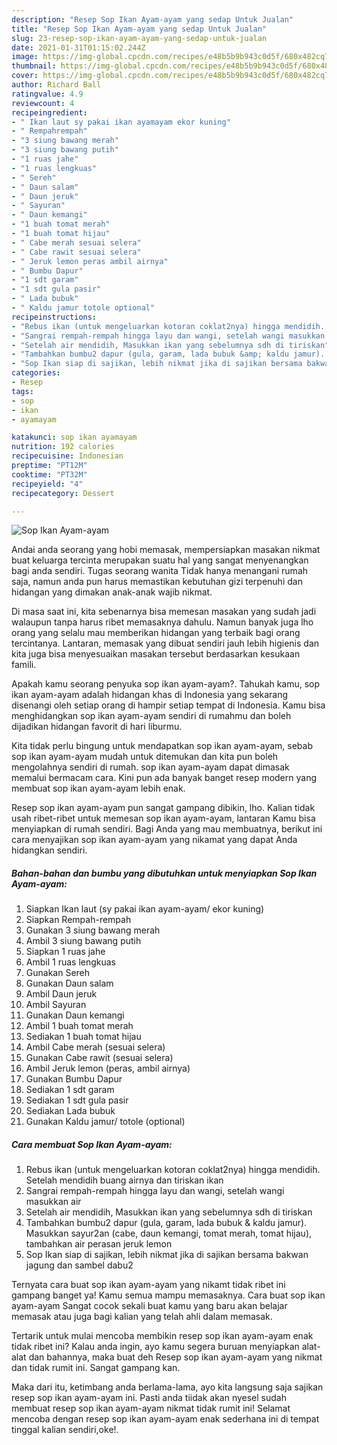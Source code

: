 ```yaml
---
description: "Resep Sop Ikan Ayam-ayam yang sedap Untuk Jualan"
title: "Resep Sop Ikan Ayam-ayam yang sedap Untuk Jualan"
slug: 23-resep-sop-ikan-ayam-ayam-yang-sedap-untuk-jualan
date: 2021-01-31T01:15:02.244Z
image: https://img-global.cpcdn.com/recipes/e48b5b9b943c0d5f/680x482cq70/sop-ikan-ayam-ayam-foto-resep-utama.jpg
thumbnail: https://img-global.cpcdn.com/recipes/e48b5b9b943c0d5f/680x482cq70/sop-ikan-ayam-ayam-foto-resep-utama.jpg
cover: https://img-global.cpcdn.com/recipes/e48b5b9b943c0d5f/680x482cq70/sop-ikan-ayam-ayam-foto-resep-utama.jpg
author: Richard Ball
ratingvalue: 4.9
reviewcount: 4
recipeingredient:
- " Ikan laut sy pakai ikan ayamayam ekor kuning"
- " Rempahrempah"
- "3 siung bawang merah"
- "3 siung bawang putih"
- "1 ruas jahe"
- "1 ruas lengkuas"
- " Sereh"
- " Daun salam"
- " Daun jeruk"
- " Sayuran"
- " Daun kemangi"
- "1 buah tomat merah"
- "1 buah tomat hijau"
- " Cabe merah sesuai selera"
- " Cabe rawit sesuai selera"
- " Jeruk lemon peras ambil airnya"
- " Bumbu Dapur"
- "1 sdt garam"
- "1 sdt gula pasir"
- " Lada bubuk"
- " Kaldu jamur totole optional"
recipeinstructions:
- "Rebus ikan (untuk mengeluarkan kotoran coklat2nya) hingga mendidih. Setelah mendidih buang airnya dan tiriskan ikan"
- "Sangrai rempah-rempah hingga layu dan wangi, setelah wangi masukkan air"
- "Setelah air mendidih, Masukkan ikan yang sebelumnya sdh di tiriskan"
- "Tambahkan bumbu2 dapur (gula, garam, lada bubuk &amp; kaldu jamur). Masukkan sayur2an (cabe, daun kemangi, tomat merah, tomat hijau), tambahkan air perasan jeruk lemon"
- "Sop Ikan siap di sajikan, lebih nikmat jika di sajikan bersama bakwan jagung dan sambel dabu2"
categories:
- Resep
tags:
- sop
- ikan
- ayamayam

katakunci: sop ikan ayamayam 
nutrition: 192 calories
recipecuisine: Indonesian
preptime: "PT12M"
cooktime: "PT32M"
recipeyield: "4"
recipecategory: Dessert

---
```



![Sop Ikan Ayam-ayam](https://img-global.cpcdn.com/recipes/e48b5b9b943c0d5f/680x482cq70/sop-ikan-ayam-ayam-foto-resep-utama.jpg)

Andai anda seorang yang hobi memasak, mempersiapkan masakan nikmat buat keluarga tercinta merupakan suatu hal yang sangat menyenangkan bagi anda sendiri. Tugas seorang  wanita Tidak hanya menangani rumah saja, namun anda pun harus memastikan kebutuhan gizi terpenuhi dan hidangan yang dimakan anak-anak wajib nikmat.

Di masa  saat ini, kita sebenarnya bisa memesan masakan yang sudah jadi walaupun tanpa harus ribet memasaknya dahulu. Namun banyak juga lho orang yang selalu mau memberikan hidangan yang terbaik bagi orang tercintanya. Lantaran, memasak yang dibuat sendiri jauh lebih higienis dan kita juga bisa menyesuaikan masakan tersebut berdasarkan kesukaan famili. 



Apakah kamu seorang penyuka sop ikan ayam-ayam?. Tahukah kamu, sop ikan ayam-ayam adalah hidangan khas di Indonesia yang sekarang disenangi oleh setiap orang di hampir setiap tempat di Indonesia. Kamu bisa menghidangkan sop ikan ayam-ayam sendiri di rumahmu dan boleh dijadikan hidangan favorit di hari liburmu.

Kita tidak perlu bingung untuk mendapatkan sop ikan ayam-ayam, sebab sop ikan ayam-ayam mudah untuk ditemukan dan kita pun boleh mengolahnya sendiri di rumah. sop ikan ayam-ayam dapat dimasak memalui bermacam cara. Kini pun ada banyak banget resep modern yang membuat sop ikan ayam-ayam lebih enak.

Resep sop ikan ayam-ayam pun sangat gampang dibikin, lho. Kalian tidak usah ribet-ribet untuk memesan sop ikan ayam-ayam, lantaran Kamu bisa menyiapkan di rumah sendiri. Bagi Anda yang mau membuatnya, berikut ini cara menyajikan sop ikan ayam-ayam yang nikamat yang dapat Anda hidangkan sendiri.

<!--inarticleads1-->

##### Bahan-bahan dan bumbu yang dibutuhkan untuk menyiapkan Sop Ikan Ayam-ayam:

1. Siapkan  Ikan laut (sy pakai ikan ayam-ayam/ ekor kuning)
1. Siapkan  Rempah-rempah
1. Gunakan 3 siung bawang merah
1. Ambil 3 siung bawang putih
1. Siapkan 1 ruas jahe
1. Ambil 1 ruas lengkuas
1. Gunakan  Sereh
1. Gunakan  Daun salam
1. Ambil  Daun jeruk
1. Ambil  Sayuran
1. Gunakan  Daun kemangi
1. Ambil 1 buah tomat merah
1. Sediakan 1 buah tomat hijau
1. Ambil  Cabe merah (sesuai selera)
1. Gunakan  Cabe rawit (sesuai selera)
1. Ambil  Jeruk lemon (peras, ambil airnya)
1. Gunakan  Bumbu Dapur
1. Sediakan 1 sdt garam
1. Sediakan 1 sdt gula pasir
1. Sediakan  Lada bubuk
1. Gunakan  Kaldu jamur/ totole (optional)




<!--inarticleads2-->

##### Cara membuat Sop Ikan Ayam-ayam:

1. Rebus ikan (untuk mengeluarkan kotoran coklat2nya) hingga mendidih. Setelah mendidih buang airnya dan tiriskan ikan
1. Sangrai rempah-rempah hingga layu dan wangi, setelah wangi masukkan air
1. Setelah air mendidih, Masukkan ikan yang sebelumnya sdh di tiriskan
1. Tambahkan bumbu2 dapur (gula, garam, lada bubuk &amp; kaldu jamur). Masukkan sayur2an (cabe, daun kemangi, tomat merah, tomat hijau), tambahkan air perasan jeruk lemon
1. Sop Ikan siap di sajikan, lebih nikmat jika di sajikan bersama bakwan jagung dan sambel dabu2




Ternyata cara buat sop ikan ayam-ayam yang nikamt tidak ribet ini gampang banget ya! Kamu semua mampu memasaknya. Cara buat sop ikan ayam-ayam Sangat cocok sekali buat kamu yang baru akan belajar memasak atau juga bagi kalian yang telah ahli dalam memasak.

Tertarik untuk mulai mencoba membikin resep sop ikan ayam-ayam enak tidak ribet ini? Kalau anda ingin, ayo kamu segera buruan menyiapkan alat-alat dan bahannya, maka buat deh Resep sop ikan ayam-ayam yang nikmat dan tidak rumit ini. Sangat gampang kan. 

Maka dari itu, ketimbang anda berlama-lama, ayo kita langsung saja sajikan resep sop ikan ayam-ayam ini. Pasti anda tiidak akan nyesel sudah membuat resep sop ikan ayam-ayam nikmat tidak rumit ini! Selamat mencoba dengan resep sop ikan ayam-ayam enak sederhana ini di tempat tinggal kalian sendiri,oke!.

